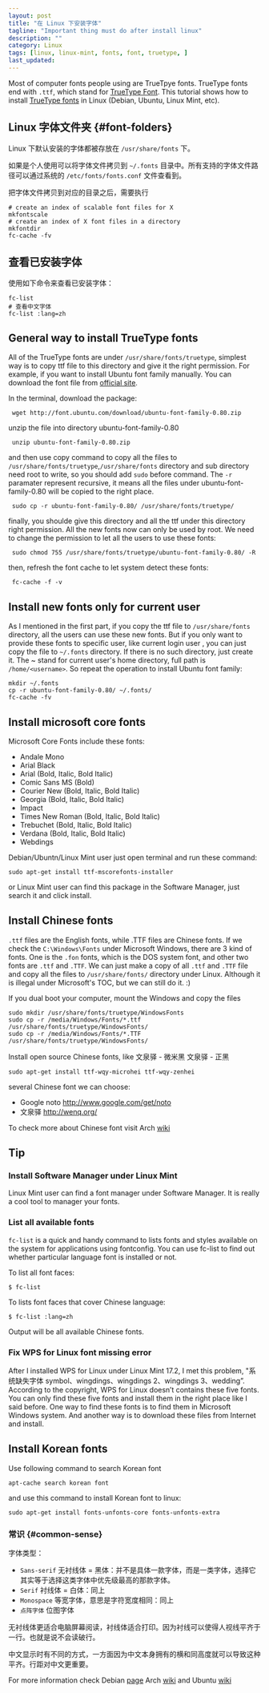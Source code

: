 ```yaml
---
layout: post
title: "在 Linux 下安装字体"
tagline: "Important thing must do after install linux"
description: ""
category: Linux
tags: [linux, linux-mint, fonts, font, truetype, ]
last_updated:
---
```


Most of computer fonts people using are TrueTpye fonts. TrueType fonts end with `.ttf`, which stand for [TrueType Font](/post/2015/05/font.html). This tutorial shows how to install [TrueType fonts](/post/2015/05/font.html) in Linux (Debian, Ubuntu, Linux Mint, etc).

## Linux 字体文件夹 {#font-folders}

Linux 下默认安装的字体都被存放在 `/usr/share/fonts` 下。

如果是个人使用可以将字体文件拷贝到 `~/.fonts` 目录中。所有支持的字体文件路径可以通过系统的 `/etc/fonts/fonts.conf` 文件查看到。

把字体文件拷贝到对应的目录之后，需要执行

	# create an index of scalable font files for X
	mkfontscale
	# create an index of X font files in a directory
	mkfontdir
	fc-cache -fv

## 查看已安装字体

使用如下命令来查看已安装字体：

	fc-list
	# 查看中文字体
	fc-list :lang=zh

## General way to install TrueType fonts
All of the TrueType fonts are under `/usr/share/fonts/truetype`, simplest way is to copy ttf file to this directory and give it the right permission. For example, if you want to install Ubuntu font family manually. You can download the font file from [official site](http://font.ubuntu.com).

In the terminal, download the package:

     wget http://font.ubuntu.com/download/ubuntu-font-family-0.80.zip

unzip the file into directory ubuntu-font-family-0.80

     unzip ubuntu-font-family-0.80.zip

and then use copy command to copy all the files to `/usr/share/fonts/truetype`,`/usr/share/fonts` directory and sub directory need root to write, so you should add `sudo` before command. The `-r` paramater represent recursive, it means all the files under ubuntu-font-family-0.80 will be copied to the right place.

     sudo cp -r ubuntu-font-family-0.80/ /usr/share/fonts/truetype/

finally, you shoulde give this directory and all the ttf under this directory right permission. All the new fonts now can only be used by root. We need to change the permission to let all the users to use these fonts:

     sudo chmod 755 /usr/share/fonts/truetype/ubuntu-font-family-0.80/ -R

then, refresh the font cache to let system detect these fonts:

     fc-cache -f -v

## Install new fonts only for current user
As I mentioned in the first part, if you copy the ttf file to `/usr/share/fonts` directory, all the users can use these new fonts. But if you only want to provide these fonts to specific user, like current login user , you can just copy the file to `~/.fonts` directory. If there is no such directory, just create it. The ~ stand for current user's home directory, full path is `/home/<username>`. So repeat the operation to install Ubuntu font family:

    mkdir ~/.fonts
    cp -r ubuntu-font-family-0.80/ ~/.fonts/
    fc-cache -fv

## Install microsoft core fonts
Microsoft Core Fonts include these fonts:

* Andale Mono
* Arial Black
* Arial (Bold, Italic, Bold Italic)
* Comic Sans MS (Bold)
* Courier New (Bold, Italic, Bold Italic)
* Georgia (Bold, Italic, Bold Italic)
* Impact
* Times New Roman (Bold, Italic, Bold Italic)
* Trebuchet (Bold, Italic, Bold Italic)
* Verdana (Bold, Italic, Bold Italic)
* Webdings

Debian/Ubuntn/Linux Mint user just open terminal and run these command:

	sudo apt-get install ttf-mscorefonts-installer

or Linux Mint user can find this package in the Software Manager, just search it and click install.

## Install Chinese fonts

`.ttf` files are the English fonts, while .TTF files are Chinese fonts. If we check the `C:\Windows\Fonts` under Microsoft Windows, there are 3 kind of fonts. One is the `.fon` fonts, which is the DOS system font, and other two fonts are `.ttf` and `.TTF`. We can just make a copy of all `.ttf` and `.TTF` file and copy all the files to `/usr/share/fonts/` directory under Linux. Although it is illegal under Microsoft's TOC, but we can still do it. :)

If you dual boot your computer, mount the Windows and copy the files

    sudo mkdir /usr/share/fonts/truetype/WindowsFonts
    sudo cp -r /media/Windows/Fonts/*.ttf /usr/share/fonts/truetype/WindowsFonts/
    sudo cp -r /media/Windows/Fonts/*.TTF /usr/share/fonts/truetype/WindowsFonts/

Install open source Chinese fonts, like 文泉驿 - 微米黑 文泉驿 - 正黑

    sudo apt-get install ttf-wqy-microhei ttf-wqy-zenhei

several Chinese font we can choose:

- Google noto <http://www.google.com/get/noto>
- 文泉驿 <http://wenq.org/>

To check more about Chinese font visit Arch [wiki](https://wiki.archlinux.org/index.php/Fonts_(%E7%AE%80%E4%BD%93%E4%B8%AD%E6%96%87))

## Tip

### Install Software Manager under Linux Mint
Linux Mint user can find a font manager under Software Manager. It is really a cool tool to manager your fonts.

### List all available fonts
`fc-list` is a quick and handy command to lists fonts and styles available on the system for applications using fontconfig. You can use fc-list to find out whether particular language font is installed or not.

To list all font faces:

	$ fc-list

To lists font faces that cover Chinese language:

	$ fc-list :lang=zh

Output will be all available Chinese fonts.

### Fix WPS for Linux font missing error
After I installed WPS for Linux under Linux Mint 17.2, I met this problem, "系统缺失字体 symbol、wingdings、wingdings 2、wingdings 3、wedding”. According to the copyright, WPS for Linux doesn’t contains these five fonts. You can only find these five fonts and install them in the right place like I said before. One way to find these fonts is to find them in Microsoft Windows system. And another way is to download these files from Internet and install.

## Install Korean fonts
Use following command to search Korean font

	apt-cache search korean font

and use this command to install Korean font to linux:

	sudo apt-get install fonts-unfonts-core fonts-unfonts-extra

### 常识 {#common-sense}
字体类型：

- `Sans-serif` 无衬线体 = 黑体：并不是具体一款字体，而是一类字体，选择它其实等于选择这类字体中优先级最高的那款字体。
- `Serif` 衬线体 = 白体：同上
- `Monospace` 等宽字体，意思是字符宽度相同：同上
- `点阵字体`  位图字体

无衬线体更适合电脑屏幕阅读，衬线体适合打印。因为衬线可以使得人视线平齐于一行。也就是说不会读破行。

中文显示时有不同的方式，一方面因为中文本身拥有的横和同高度就可以导致这种平齐。行距对中文更重要。

For more information check Debian [page](https://wiki.debian.org/Fonts) Arch [wiki](https://wiki.archlinux.org/index.php/Fonts_(%E7%AE%80%E4%BD%93%E4%B8%AD%E6%96%87)) and Ubuntu [wiki](http://wiki.ubuntu.com.cn/%E5%AD%97%E4%BD%93)
